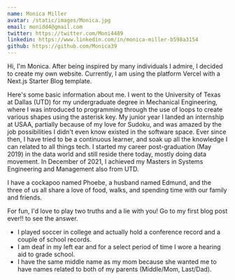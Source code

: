```yaml
---
name: Monica Miller
avatar: /static/images/Monica.jpg
email: monidd4@gmail.com
twitter: https://twitter.com/Moni4489
linkedin: https://www.linkedin.com/in/monica-miller-b598a3154
github: https://github.com/Monica39
---
```


Hi, I'm Monica. After being inspired by many individuals I admire, I decided to create my own website. Currently, I am using the platform Vercel with a Next.js Starter Blog template.

Here's some basic information about me. I went to the University of Texas at Dallas (UTD) for my undergraduate degree in Mechanical Engineering, where I was introduced to programming through the use of loops to create various shapes using the asterisk key. My junior year I landed an internship at USAA, partially because of my love for Sudoku, and was amazed by the job possibilities I didn't even know existed in the software space. Ever since then, I have tried to be a continuous learner, and soak up all the knowledge I can related to all things tech. I started my career post-graduation (May 2019) in the data world and still reside there today, mostly doing data movement. In December of 2021, I achieved my Masters in Systems Engineering and Management also from UTD.

I have a cockapoo named Phoebe, a husband named Edmund, and the three of us all share a love of food, walks, and spending time with our family and friends.

For fun, I'd love to play two truths and a lie with you! Go to my first blog post ever!! to see the answer.

- I played soccer in college and actually hold a conference record and a couple of school records.
- I am deaf in my left ear and for a select period of time I wore a hearing aid to grade school.
- I have the same middle name as my mom because she wanted me to have names related to both of my parents (Middle/Mom, Last/Dad).
